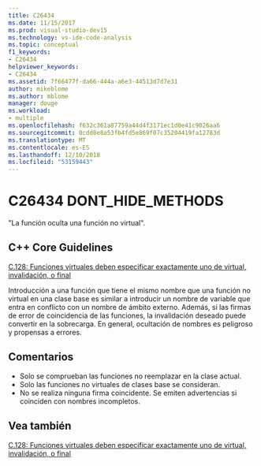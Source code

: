 ```yaml
---
title: C26434
ms.date: 11/15/2017
ms.prod: visual-studio-dev15
ms.technology: vs-ide-code-analysis
ms.topic: conceptual
f1_keywords:
- C26434
helpviewer_keywords:
- C26434
ms.assetid: 7f66477f-da66-444a-a6e3-44513d7d7e31
author: mikeblome
ms.author: mblome
manager: douge
ms.workload:
- multiple
ms.openlocfilehash: f632c361a87759a44d4f3171ec1d0e41c9026aa6
ms.sourcegitcommit: 0cdd8e8a53fb4fd5e869f07c35204419fa12783d
ms.translationtype: MT
ms.contentlocale: es-ES
ms.lasthandoff: 12/10/2018
ms.locfileid: "53159443"
---
```

# <a name="c26434-donthidemethods"></a>C26434 DONT_HIDE_METHODS

"La función oculta una función no virtual".

## <a name="c-core-guidelines"></a>C++ Core Guidelines

[C.128: Funciones virtuales deben especificar exactamente uno de virtual, invalidación, o final](https://github.com/isocpp/CppCoreGuidelines/blob/master/CppCoreGuidelines.md)

Introducción a una función que tiene el mismo nombre que una función no virtual en una clase base es similar a introducir un nombre de variable que entra en conflicto con un nombre de ámbito externo. Además, si las firmas de error de coincidencia de las funciones, la invalidación deseado puede convertir en la sobrecarga. En general, ocultación de nombres es peligroso y propensas a errores.

## <a name="remarks"></a>Comentarios

- Solo se comprueban las funciones no reemplazar en la clase actual.
- Solo las funciones no virtuales de clases base se consideran.
- No se realiza ninguna firma coincidente. Se emiten advertencias si coinciden con nombres incompletos.

## <a name="see-also"></a>Vea también

[C.128: Funciones virtuales deben especificar exactamente uno de virtual, invalidación, o final](https://github.com/isocpp/CppCoreGuidelines/blob/master/CppCoreGuidelines.md)
